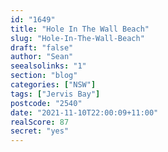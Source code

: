 ```yaml
---
id: "1649"
title: "Hole In The Wall Beach"
slug: "Hole-In-The-Wall-Beach"
draft: "false"
author: "Sean"
seealsolinks: "1"
section: "blog"
categories: ["NSW"]
tags: ["Jervis Bay"]
postcode: "2540"
date: "2021-11-10T22:00:09+11:00"
realScore: 87
secret: "yes"
---
```

